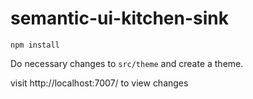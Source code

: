# semantic-ui-kitchen-sink

`npm install`

Do necessary changes to `src/theme` and create a theme.

visit http://localhost:7007/ to view changes